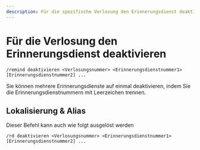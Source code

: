 ```yaml
---
description: Für die spezifische Verlosung den Erinnerungsdienst deaktivieren
---
```


# Für die Verlosung den Erinnerungsdienst deaktivieren

```
/remind deaktivieren <Verlosungsnummer> <Erinnerungsdienstnummer1> [Erinnerungsdienstnummer2] ...
```

Sie können mehrere Erinnerungsdienste auf einmal deaktivieren, indem Sie die Erinnerungsdienstnummern mit Leerzeichen trennen.

## Lokalisierung & Alias

Dieser Befehl kann auch wie folgt ausgelöst werden

```
/rd deaktivieren <Verlosungsnummer> <Erinnerungsdienstnummer1> [Erinnerungsdienstnummer2] ...
```
